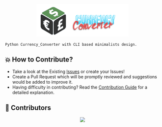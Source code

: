 <p align="center">
  <img src="https://raw.githubusercontent.com/Sd-Shiivam/Sd-Shiivam/main/imagehost/Untitled.png" alt="logo" width="300" />
</p>

```
Python Currency_Converter with CLI based minimalists design.
```

## <a name='how-to-contribute'>💥 How to Contribute?</a>

- Take a look at the Existing [Issues](https://github.com/Sd-Shiivam/Currency_Converter-/issues) or create your Issues!
- Create a Pull Request which will be promptly reviewed and suggestions would be added to improve it.
- Having difficulty in contributing? Read the [Contribution Guide](https://github.com/Sd-Shiivam/Currency_Converter-/blob/main/CONTRIBUTING.md) for a detailed explanation.

## <a name='contributors'>👥 Contributors</a>

<a href="https://github.com/Sd-Shiivam/Currency_Converter-/graphs/contributors">
    <p align="center" >
        <img src="https://contrib.rocks/image?repo=Sd-Shiivam/Currency_Converter-" />
    </p>
</a>
